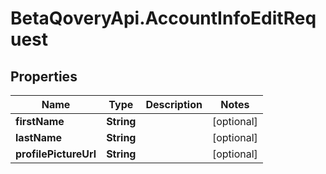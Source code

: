 # BetaQoveryApi.AccountInfoEditRequest

## Properties

Name | Type | Description | Notes
------------ | ------------- | ------------- | -------------
**firstName** | **String** |  | [optional] 
**lastName** | **String** |  | [optional] 
**profilePictureUrl** | **String** |  | [optional] 


